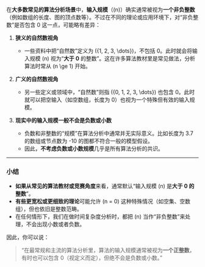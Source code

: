 在**大多数常见的算法分析场景**中，**输入规模**（\(n\)）确实通常被视为**一个非负整数**（例如数组的长度、图的顶点数等）。不过在不同的理论或应用环境下，对“非负整数”是否包含 0 这一点，可能略有差异：

1. **狭义的自然数视角**  
   - 一些资料中把“自然数”定义为 \(\{1, 2, 3, \dots\}\)，不包括 0。此时就会将输入规模 \(n\) 视为“**大于 0** 的整数”。这在许多算法教材里是常见做法，分析算法时常从 \(n \ge 1\) 开始。

2. **广义的自然数视角**  
   - 另一些定义或领域中，“自然数”则指 \(\{0, 1, 2, 3, \dots\}\) 也包含 0。此时就可以把空输入（如空数组，长度为 0）也视为一个特殊但有效的输入规模。

3. **现实中的输入规模一般不会是负数或小数**  
   - 负数和非整数的“规模”在算法分析中通常并无实际意义。比如长度为 3.7 的数组或节点数为 -10 的图都不符合一般的模型假设。  
   - 因此，**不考虑负数或小数规模**几乎是所有算法分析的共识。

---

### 小结

- **如果从常见的算法教材或竞赛角度**来看，通常默认“输入规模 \(n\) 是**大于 0 的整数**”。  
- **有些更宽松或更细致的理论**可能允许 \(n = 0\) 这种特殊情况（如空集、空数组），但也依旧是整数范畴。  
- 在任何情形下，我们在做时间复杂度分析时，都把 \(n\) 当作“非负整数”来处理，不会出现小数或者负数。  

因此，你可以说：  
> “在最常规和主流的算法分析里，算法的输入规模通常被视为**一个正整数**，有时也可以包含 0（视定义而定），但绝不会是负数或小数。”